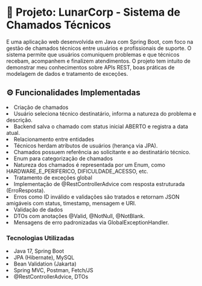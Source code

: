 <h1>🚀 Projeto: LunarCorp - Sistema de Chamados Técnicos</h1>

E uma aplicação web desenvolvida em Java com Spring Boot, com foco na gestão de chamados técnicos entre usuários e profissionais de suporte. 
O sistema permite que usuários comuniquem problemas e que técnicos recebam, acompanhem e finalizem atendimentos. 
O projeto tem intuito de demonstrar meu conhecimentos sobre APIs REST, boas práticas de modelagem de dados e tratamento de exceções.

<h2>⚙️ Funcionalidades Implementadas</h2>
<li>Criação de chamados</li>
<li>Usuário seleciona técnico destinatário, informa a natureza do problema e descrição.</li>
<li>Backend salva o chamado com status inicial ABERTO e registra a data atual.</li>
<li>Relacionamento entre entidades</li>
<li>Técnicos herdam atributos de usuários (herança via JPA).</li>
<li>Chamados possuem referência ao solicitante e ao destinatário técnico.</li>
<li>Enum para categorização de chamados</li>
<li>Natureza dos chamados é representada por um Enum, como HARDWARE_E_PERIFERICO, DIFICULDADE_ACESSO, etc.</li>
<li>Tratamento de exceções global</li>
<li>Implementação de @RestControllerAdvice com resposta estruturada (ErroResposta).</li>
<li>Erros como ID inválido e validações são tratados e retornam JSON amigáveis com status, timestamp, mensagem e URI.</li>
<li>Validação de dados</li>
<li>DTOs com anotações @Valid, @NotNull, @NotBlank.</li>
<li>Mensagens de erro padronizadas via GlobalExceptionHandler.</li>

<h3>Tecnologias Utilizadas</h3>
<li>Java 17, Spring Boot</li>
<li>JPA (Hibernate), MySQL</li>
<li>Bean Validation (Jakarta)</li>
<li>Spring MVC, Postman, Fetch/JS</li>
<li>@RestControllerAdvice, DTOs</li>





